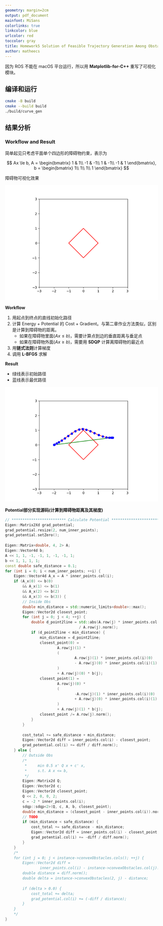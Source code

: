 ```yaml
---
geometry: margin=2cm
output: pdf_document
mainfont: MiSans
colorlinks: true
linkcolor: blue
urlcolor: red
toccolor: gray
title: Homework5 Solution of Feasible Trajectory Generation Among Obstacles
author: matheecs
---
```


因为 ROS 不能在 macOS 平台运行，所以用 **Matplotlib-for-C++** 重写了可视化模块。

## 编译和运行

```bash
cmake -B build
cmake --build build
./build/curve_gen
```

## 结果分析

### Workflow and Result

简单起见只考虑平面单个四边形的障碍物约束，表示为

$$
Ax \le b,
A = 
\begin{bmatrix}
 1 &  1\\
-1 & -1\\
 1 & -1\\
-1 &  1
\end{bmatrix},
b =
\begin{bmatrix}
1\\
1\\
1\\
1
\end{bmatrix}
$$

障碍物可视化效果

![](obs.png)

**Workflow**

1. 用起点到终点的直线初始化路径
2. 计算 Energy + Potential 的 Cost + Gradient。与第二章作业方法类似，区别是计算到障碍物的距离。
   - 如果在障碍物里面($Ax \le b$)，需要计算点到边的垂直距离与垂足点
   - 如果在障碍物外面($Ax \ge b$)，需要用 **SDQP** 计算离障碍物的最近点
3. 用**链式法则**计算梯度
4. 调用 **L-BFGS** 求解

**Result**

- 绿线表示初始路径
- 蓝线表示最优路径

![](result.png)

**Potential部分实现源码(计算到障碍物距离及其梯度)**

```c++
// ************************* Calculate Potential *************************
Eigen::Matrix2Xd grad_potential;
grad_potential.resize(2, num_inner_points);
grad_potential.setZero();

Eigen::Matrix<double, 4, 2> A;
Eigen::Vector4d b;
A << 1, 1, -1, -1, 1, -1, -1, 1;
b << 1, 1, 1, 1;
const double safe_distance = 0.1;
for (int i = 0; i < num_inner_points; ++i) {
    Eigen::Vector4d A_x = A * inner_points.col(i);
    if (A_x(0) <= b(0)
        && A_x(1) <= b(1)
        && A_x(2) <= b(2)
        && A_x(3) <= b(3)) {
        // Inside Obs
        double min_distance = std::numeric_limits<double>::max();
        Eigen::Vector2d closest_point;
        for (int j = 0; j < 4; ++j) {
            double d_point2line = std::abs(A.row(j) * inner_points.col(i) - b(j))
                                  / A.row(j).norm();
            if (d_point2line < min_distance) {
                min_distance = d_point2line;
                closest_point(0) =
                        A.row(j)(1) *
                        (
                                A.row(j)(1) * inner_points.col(i)(0)
                                - A.row(j)(0) * inner_points.col(i)(1)
                        )
                        + A.row(j)(0) * b(j);
                closest_point(1) =
                        A.row(j)(0) *
                        (
                                -A.row(j)(1) * inner_points.col(i)(0)
                                + A.row(j)(0) * inner_points.col(i)(1)
                        )
                        + A.row(j)(1) * b(j);
                closest_point /= A.row(j).norm();
            }
        }

        cost_total += safe_distance + min_distance;
        Eigen::Vector2d diff = inner_points.col(i) - closest_point;
        grad_potential.col(i) += diff / diff.norm();
    } else {
        // Outside Obs
        /*
         *     min 0.5 x' Q x + c' x,
         *     s.t. A x <= b,
         */
        Eigen::Matrix2d Q;
        Eigen::Vector2d c;
        Eigen::Vector2d closest_point;
        Q << 2, 0, 0, 2;
        c = -2 * inner_points.col(i);
        sdqp::sdqp<2>(Q, c, A, b, closest_point);
        double min_distance = (closest_point - inner_points.col(i)).norm();
        // TODO
        if (min_distance < safe_distance) {
            cost_total += safe_distance - min_distance;
            Eigen::Vector2d diff = inner_points.col(i) - closest_point;
            grad_potential.col(i) += -diff / diff.norm();
        }
    }
    /*
    for (int j = 0; j < instance->convexObstacles.cols(); ++j) {
        Eigen::Vector2d diff =
                inner_points.col(i) - instance->convexObstacles.col(j).head(2);
        double distance = diff.norm();
        double delta = instance->convexObstacles(2, j) - distance;

        if (delta > 0.0) {
            cost_total += delta;
            grad_potential.col(i) += (-diff / distance);
        }
    }
    */
}
```